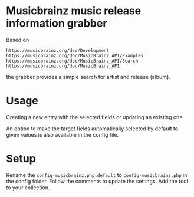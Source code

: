 # Musicbrainz music release information grabber

Based on
```
https://musicbrainz.org/doc/Development
https://musicbrainz.org/doc/MusicBrainz_API/Examples
https://musicbrainz.org/doc/MusicBrainz_API/Search
https://musicbrainz.org/doc/MusicBrainz_API
```
the grabber provides a simple search for artist and release (album).

# Usage

Creating a new entry with the selected fields or updating an existing one.

An option to make the target fields automatically selected by default to given values is also available
in the config file.

# Setup

Rename the `config-musicbrainz.php.default` to `config-musicbrainz.php` in the config folder.
Follow the comments to update the settings. Add the tool to your collection.
